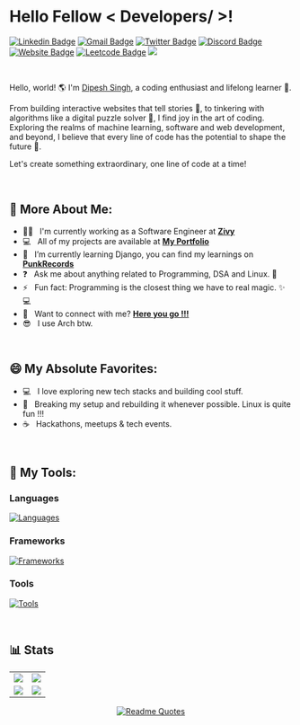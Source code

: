 <base target="_blank">

# Hello Fellow < Developers/ >! 

[![Linkedin Badge](https://img.shields.io/badge/-LinkedIn-0e76a8?style=flat-square&logo=Linkedin&logoColor=white)](https://www.linkedin.com/in/dipesh-singh253/)
[![Gmail Badge](https://img.shields.io/badge/-Gmail-0088cc?style=flat-square&logo=Gmail&logoColor=white&color=red)](mailto:sinhdipesh@gmail.com)
[![Twitter Badge](https://img.shields.io/badge/-Twitter-00acee?style=flat-square&logo=X&logoColor=white)](https://twitter.com/dipeshSingh_253)
[![Discord Badge](https://img.shields.io/badge/-Discord-0088cc?style=flat-square&logo=Discord&logoColor=white&color=blueviolet)](http://discordapp.com/users/849913360144400404)
[![Website Badge](https://img.shields.io/badge/Website-3b5998?style=flat-square&logo=google-chrome&logoColor=white)](https://dipesh.dev/)
[![Leetcode Badge](https://img.shields.io/badge/-Leetcode-0088cc?style=flat-square&logo=Leetcode&logoColor=white&color=brown)](https://leetcode.com/sinhdipesh/)
![](https://komarev.com/ghpvc/?username=dipeshsingh253&style=flat-square&label=Views)



<br>

Hello, world! 🌎 I'm [Dipesh Singh](https://github.com/dipeshsingh253/), a coding enthusiast and lifelong learner 🚀.

From building interactive websites that tell stories 📖, to tinkering with algorithms like a digital puzzle solver 🧩, I find joy in the art of coding. Exploring the realms of machine learning, software and web development, and beyond, I believe that every line of code has the potential to shape the future 🌟.

Let's create something extraordinary, one line of code at a time!

<br>

## 💫 More About Me:

 - 👨‍💼 &nbsp; I'm currently working as a Software Engineer at **<a href="https://www.zivy.app/" target="_blank">Zivy</a>**
 - 💻 &nbsp; All of my projects are available at **<a href="https://dipesh.dev/project/" target="_blank">My Portfolio</a>**
 - 🔭 &nbsp; I’m currently learning Django, you can find my learnings on **<a href="https://github.com/dipeshsingh253/punkrecords" target="_blank">PunkRecords</a>**
 - ❓ &nbsp; Ask me about anything related to Programming, DSA and Linux. 🐧
 - ⚡ &nbsp; Fun fact: Programming is the closest thing we have to real magic. ✨💻
 - 📧 &nbsp; Want to connect with me? **<a href="https://dipesh.dev/contact/" target="_blank">Here you go !!!</a>**
 - 😎 &nbsp; I use Arch btw.
<!-- - 🔭 &nbsp; I’m currently working on **<a href="https://github.com/dipeshsingh253/saral-hugo-theme" target="_blank">Saral-Hugo-Theme</a>** -->

<br>

## 😄 My Absolute Favorites:

- 💻 &nbsp; I love exploring new tech stacks and building cool stuff.
- 🐧 &nbsp; Breaking my setup and rebuilding it whenever possible. Linux is quite fun !!!
- ☕ &nbsp; Hackathons, meetups & tech events.

<br>

## 🔨 My Tools:

### Languages

[![Languages](https://skillicons.dev/icons?i=java,python,js,php,html,css,typescript,bash&perline=6)](https://skillicons.dev)


### Frameworks

[![Frameworks](https://skillicons.dev/icons?i=spring,django,fastapi,laravel,react,tailwind,bootstrap,hibernate,angular&perline=6)](https://skillicons.dev)

### Tools 

[![Tools](https://skillicons.dev/icons?i=linux,git,aws,docker,kubernetes,postman,mongodb,mysql,netlify,cloudflare,firebase,gcp,maven,kafka,gradle&perline=6)](https://skillicons.dev)

<!--
## 🔨 My Tools:

### Languages

**Expert Level:** </br>
[![Languages Expert](https://skillicons.dev/icons?i=js,typescript,java&perline=6)](https://skillicons.dev)

**Proficient Level:** </br>
[![Languages Proficient](https://skillicons.dev/icons?i=html,css,python&perline=6)](https://skillicons.dev)

**Comfortable Level:** </br>
[![Languages Comfortable](https://skillicons.dev/icons?i=bash&perline=6)](https://skillicons.dev)

### Frameworks

**Expert Level:** </br>
[![Frameworks Expert](https://skillicons.dev/icons?i=react,nodejs&perline=6)](https://skillicons.dev)

**Proficient Level:** </br>
[![Frameworks Proficient](https://skillicons.dev/icons?i=hibernate,spring,tailwind,bootstrap,angular&perline=6)](https://skillicons.dev)

**Comfortable Level:** </br>
[![Frameworks Comfortable](https://skillicons.dev/icons?i=django&perline=6)](https://skillicons.dev)

### Tools

**Expert Level:** </br>
[![Tools Expert](https://skillicons.dev/icons?i=git,vscode,docker&perline=6)](https://skillicons.dev)

**Proficient Level:** </br>
[![Tools Proficient](https://skillicons.dev/icons?i=linux,mysql,postman&perline=6)](https://skillicons.dev)

**Comfortable Level:** </br>
[![Tools Comfortable](https://skillicons.dev/icons?i=kafka,mongodb,neovim,netlify,vim,idea,maven,gradle,kubernetes&perline=6)](https://skillicons.dev)


## 🔨 My Tools:

| Tools\Levels | Expert | Proficient | Comfortable |
|--------------|--------|------------|-------------|
| **Languages**| ![JS](https://skillicons.dev/icons?i=js) ![TypeScript](https://skillicons.dev/icons?i=typescript) ![Java](https://skillicons.dev/icons?i=java) | ![HTML](https://skillicons.dev/icons?i=html) ![CSS](https://skillicons.dev/icons?i=css) ![Python](https://skillicons.dev/icons?i=python) | ![Bash](https://skillicons.dev/icons?i=bash) |
| **Frameworks**| ![React](https://skillicons.dev/icons?i=react) ![Node.js](https://skillicons.dev/icons?i=nodejs) | ![Hibernate](https://skillicons.dev/icons?i=hibernate) ![Spring](https://skillicons.dev/icons?i=spring) ![Tailwind](https://skillicons.dev/icons?i=tailwind) ![Bootstrap](https://skillicons.dev/icons?i=bootstrap) ![Angular](https://skillicons.dev/icons?i=angular) | ![Django](https://skillicons.dev/icons?i=django) |
| **Tools**    | ![Git](https://skillicons.dev/icons?i=git) ![VSCode](https://skillicons.dev/icons?i=vscode) ![Docker](https://skillicons.dev/icons?i=docker) | ![Linux](https://skillicons.dev/icons?i=linux) ![MySQL](https://skillicons.dev/icons?i=mysql) ![Postman](https://skillicons.dev/icons?i=postman) | ![Kafka](https://skillicons.dev/icons?i=kafka) ![MongoDB](https://skillicons.dev/icons?i=mongodb) ![Neovim](https://skillicons.dev/icons?i=neovim) ![Netlify](https://skillicons.dev/icons?i=netlify) ![Vim](https://skillicons.dev/icons?i=vim) ![IntelliJ IDEA](https://skillicons.dev/icons?i=idea) ![Maven](https://skillicons.dev/icons?i=maven) ![Gradle](https://skillicons.dev/icons?i=gradle) ![Kubernetes](https://skillicons.dev/icons?i=kubernetes) |
-->
<!-- <details> -->
<!--
   <h3>Things I use to get my stuff done</h3>
  	<ul>
   	    <li><b>OS:</b> Arch Linux</li>
	    <li><b>WM: </b> KDE/Hyprland </li>
 	    <li><b>Laptop: </b> HP 15</li>
   	    <li><b>Browser: </b> Firefox / Qutebrowser</li>
 	    <li><b>Terminal: </b> Kitty / Konsole </li>
	    <li><b>Shell: </b> ZSH </li>
 	    <li><b>Code Editor:</b> Idea and Vim/Neovim</li>
 	    <li><b>To Stay Updated:</b> Discord, Linkedin and Twitter.</li>
	</ul>
 -->
<!-- </details> -->

<br>

## 📊 Stats

<be>

<table>
  <tr>
    <td><img src="https://leetcode-stats.vercel.app/api?username=sinhdipesh&theme=Dark" /></td>
    <td><img src="https://leetcard.jacoblin.cool/sinhdipesh"/></td>
  </tr>
  <tr>
    <td><img src="https://github-readme-stats.vercel.app/api?username=dipeshsingh253&theme=gotham&count_private=true" /></td>
    <td><img src="https://github-readme-streak-stats.herokuapp.com/?user=dipeshsingh253&theme=gotham&hide_border=false" /></td>  
  </tr>
</table>
<!--
 <img src="https://github-readme-activity-graph.vercel.app/graph?username=dipeshsingh253&theme=gotham&hide_border=false" />
-->

<div align="center">
 
 [![Readme Quotes](https://quotes-github-readme.vercel.app/api?type=horizontal&theme=dark)](https://github.com/dipeshsingh253/)
 
</div>
